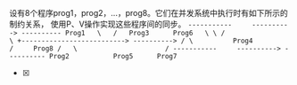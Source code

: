 设有8个程序prog1，prog2，...，prog8。它们在并发系统中执行时有如下所示的制约关系， 使用P、V操作实现这些程序间的同步。
    ```
	    -----------     ----------> ----------
	       Prog1   \   /   Prog3      Prog6   \
	                \ /                        \
	                 +--------------------------> ---------->
	                / \          Prog4         /     Prog8
	               /   \                      /
	    -----------     ----------> ----------
	       Prog2           Prog5      Prog7
	    ```
    
- [x]  

